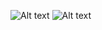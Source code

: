 ![Alt text](/github.com/ruby75122/python/blob/master/111.JPG)
![Alt text](/github.com/ruby75122/python/blob/master/111.JPG "Optional title")
